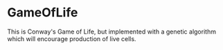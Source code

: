 # GameOfLife
This is Conway's Game of Life, but implemented with a genetic algorithm which will encourage production of live cells.
